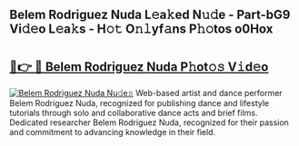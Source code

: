 ## Belem Rodriguez Nuda L𝚎a𝚔ed N𝚞𝚍e - Part-bG9 Vi𝚍𝚎o L𝚎a𝚔s - H𝚘𝚝 O𝚗𝚕yf𝚊ns P𝚑𝚘tos o0Hox

# <h2><a href="http://kfbcw8w.oniu.top/?m=Belem+Rodriguez+Nuda">🔗👉 🔴 Belem Rodriguez Nuda P𝚑ot𝚘𝚜 V𝚒d𝚎o</a></h2>

[![Belem Rodriguez Nuda Nu𝚍e𝚜](https://i.imgur.com/0qMVB7G.gif)](http://kfbcw8w.oniu.top/?m=Belem+Rodriguez+Nuda)
Web-based artist and dance performer Belem Rodriguez Nuda, recognized for publishing dance and lifestyle tutorials through solo and collaborative dance acts and brief films. Dedicated researcher Belem Rodriguez Nuda, recognized for their passion and commitment to advancing knowledge in their field.  
